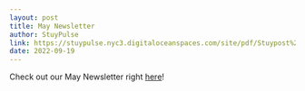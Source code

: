 ```yaml
---
layout: post
title: May Newsletter
author: StuyPulse
link: https://stuypulse.nyc3.digitaloceanspaces.com/site/pdf/Stuypost%20May%202022.pdf
date: 2022-09-19
---
```


Check out our May Newsletter right [here](https://stuypulse.nyc3.digitaloceanspaces.com/site/pdf/Stuypost%20May%202022.pdf)!
